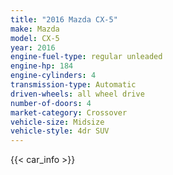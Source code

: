 ```yaml
---
title: "2016 Mazda CX-5"
make: Mazda
model: CX-5
year: 2016
engine-fuel-type: regular unleaded
engine-hp: 184
engine-cylinders: 4
transmission-type: Automatic
driven-wheels: all wheel drive
number-of-doors: 4
market-category: Crossover
vehicle-size: Midsize
vehicle-style: 4dr SUV
---
```


{{< car_info >}}
